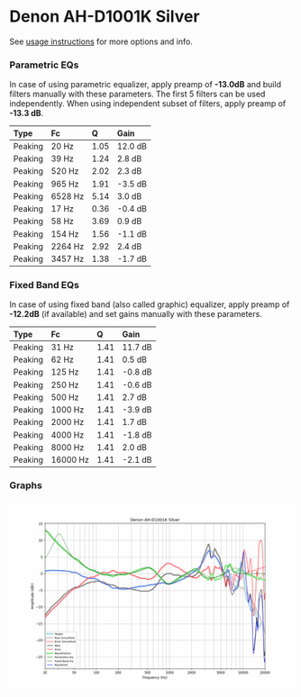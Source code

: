 # Denon AH-D1001K Silver
See [usage instructions](https://github.com/jaakkopasanen/AutoEq#usage) for more options and info.

### Parametric EQs
In case of using parametric equalizer, apply preamp of **-13.0dB** and build filters manually
with these parameters. The first 5 filters can be used independently.
When using independent subset of filters, apply preamp of **-13.3 dB**.

| Type    | Fc      |    Q | Gain    |
|:--------|:--------|:-----|:--------|
| Peaking | 20 Hz   | 1.05 | 12.0 dB |
| Peaking | 39 Hz   | 1.24 | 2.8 dB  |
| Peaking | 520 Hz  | 2.02 | 2.3 dB  |
| Peaking | 965 Hz  | 1.91 | -3.5 dB |
| Peaking | 6528 Hz | 5.14 | 3.0 dB  |
| Peaking | 17 Hz   | 0.36 | -0.4 dB |
| Peaking | 58 Hz   | 3.69 | 0.9 dB  |
| Peaking | 154 Hz  | 1.56 | -1.1 dB |
| Peaking | 2264 Hz | 2.92 | 2.4 dB  |
| Peaking | 3457 Hz | 1.38 | -1.7 dB |

### Fixed Band EQs
In case of using fixed band (also called graphic) equalizer, apply preamp of **-12.2dB**
(if available) and set gains manually with these parameters.

| Type    | Fc       |    Q | Gain    |
|:--------|:---------|:-----|:--------|
| Peaking | 31 Hz    | 1.41 | 11.7 dB |
| Peaking | 62 Hz    | 1.41 | 0.5 dB  |
| Peaking | 125 Hz   | 1.41 | -0.8 dB |
| Peaking | 250 Hz   | 1.41 | -0.6 dB |
| Peaking | 500 Hz   | 1.41 | 2.7 dB  |
| Peaking | 1000 Hz  | 1.41 | -3.9 dB |
| Peaking | 2000 Hz  | 1.41 | 1.7 dB  |
| Peaking | 4000 Hz  | 1.41 | -1.8 dB |
| Peaking | 8000 Hz  | 1.41 | 2.0 dB  |
| Peaking | 16000 Hz | 1.41 | -2.1 dB |

### Graphs
![](./Denon%20AH-D1001K%20Silver.png)